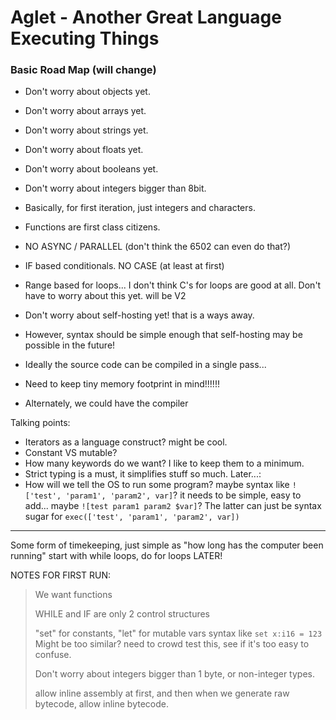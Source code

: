 # Aglet - Another Great Language Executing Things

### Basic Road Map (will change)

- Don't worry about objects yet.
- Don't worry about arrays yet.
- Don't worry about strings yet.
- Don't worry about floats yet.
- Don't worry about booleans yet.
- Don't worry about integers bigger than 8bit.
- Basically, for first iteration, just integers and characters.

- Functions are first class citizens.
- NO ASYNC / PARALLEL (don't think the 6502 can even do that?)
- IF based conditionals. NO CASE (at least at first)
- Range based for loops... I don't think C's for loops are good at all. Don't have to worry about this yet. will be V2

- Don't worry about self-hosting yet! that is a ways away.
- However, syntax should be simple enough that self-hosting may be possible in the future!
- Ideally the source code can be compiled in a single pass...
- Need to keep tiny memory footprint in mind!!!!!!
- Alternately, we could have the compiler

Talking points:
- Iterators as a language construct? might be cool.
- Constant VS mutable?
- How many keywords do we want? I like to keep them to a minimum.
- Strict typing is a must, it simplifies stuff so much.
Later...:
- How will we tell the OS to run some program? maybe syntax like `!['test', 'param1', 'param2', var]`? it needs to be simple, easy to add... maybe `![test param1 param2 $var]`? The latter can just be syntax sugar for `exec(['test', 'param1', 'param2', var])`

-----

Some form of timekeeping, just simple as "how long has the computer been running"
start with while loops, do for loops LATER!


NOTES FOR FIRST RUN:
>	We want functions
>
>	WHILE and IF are only 2 control structures
>
>	"set" for constants, "let" for mutable vars
>	syntax like `set x:i16 = 123`
>	Might be too similar? need to crowd test this, see if it's too easy to confuse.
>
>	Don't worry about integers bigger than 1 byte, or non-integer types.
>
>	allow inline assembly at first, and then when we generate raw bytecode, allow inline bytecode.

